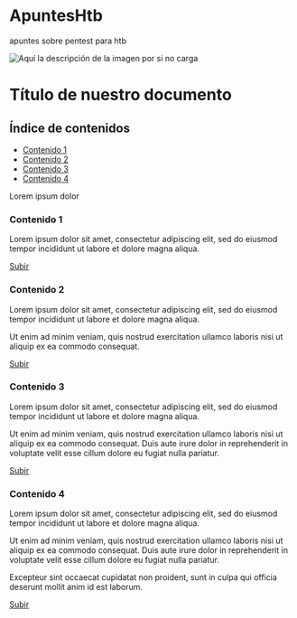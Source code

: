 # ApuntesHtb
apuntes sobre pentest para htb

![Aquí la descripción de la imagen por si no carga](https://raw.githubusercontent.com/parzibyte/WaterPy/master/assets/ImagenV1.png)

<a name="top"></a>
# Título de nuestro documento
 
## Índice de contenidos
* [Contenido 1](#item1)
* [Contenido 2](#item2)
* [Contenido 3](#item3)
* [Contenido 4](#item4)
 
Lorem ipsum dolor
 
<a name="item1"></a>
### Contenido 1
 
Lorem ipsum dolor sit amet, consectetur adipiscing elit, sed do eiusmod tempor incididunt ut labore et dolore magna aliqua.
 
[Subir](#top)
 
<a name="item2"></a>
### Contenido 2
 
Lorem ipsum dolor sit amet, consectetur adipiscing elit, sed do eiusmod tempor incididunt ut labore et dolore magna aliqua.
 
Ut enim ad minim veniam, quis nostrud exercitation ullamco laboris nisi ut aliquip ex ea commodo consequat.
 
[Subir](#top)
 
<a name="item3"></a>
### Contenido 3
 
Lorem ipsum dolor sit amet, consectetur adipiscing elit, sed do eiusmod tempor incididunt ut labore et dolore magna aliqua.
 
Ut enim ad minim veniam, quis nostrud exercitation ullamco laboris nisi ut aliquip ex ea commodo consequat. Duis aute irure dolor in reprehenderit in voluptate velit esse cillum dolore eu fugiat nulla pariatur.
 
[Subir](#top)
 
<a name="item4"></a>
### Contenido 4
 
Lorem ipsum dolor sit amet, consectetur adipiscing elit, sed do eiusmod tempor incididunt ut labore et dolore magna aliqua.
 
Ut enim ad minim veniam, quis nostrud exercitation ullamco laboris nisi ut aliquip ex ea commodo consequat. Duis aute irure dolor in reprehenderit in voluptate velit esse cillum dolore eu fugiat nulla pariatur.
 
Excepteur sint occaecat cupidatat non proident, sunt in culpa qui officia deserunt mollit anim id est laborum.
 
[Subir](#top)

